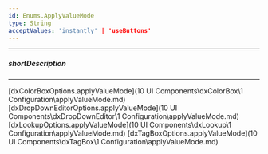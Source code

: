 ```yaml
---
id: Enums.ApplyValueMode
type: String
acceptValues: 'instantly' | 'useButtons'
---
```

---
##### shortDescription
<!-- Description goes here -->

---
<!-- Description goes here -->
[dxColorBoxOptions.applyValueMode](10 UI Components\dxColorBox\1 Configuration\applyValueMode.md)
[dxDropDownEditorOptions.applyValueMode](10 UI Components\dxDropDownEditor\1 Configuration\applyValueMode.md)
[dxLookupOptions.applyValueMode](10 UI Components\dxLookup\1 Configuration\applyValueMode.md)
[dxTagBoxOptions.applyValueMode](10 UI Components\dxTagBox\1 Configuration\applyValueMode.md)